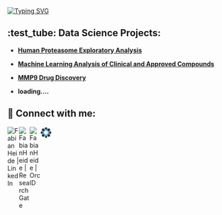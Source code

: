 <a href="https://github.com/FabianHeide"><img src="https://readme-typing-svg.demolab.com?font=Roboto&size=32&duration=2000&pause=0&color=0047AB&multiline=true&repeat=false&width=700&height=100&lines=Fabian+Heide+;Biochemist+and+Data+Analyst" alt="Typing SVG" /></a>

<h2> :test_tube: Data Science Projects:</h2>

- <b><a href="https://github.com/FabianHeide/XRD_protein_analysis">Human Proteasome Exploratory Analysis</a></b>  

- <b><a href="https://github.com/FabianHeide/ChEMBL_sm_analysis">Machine Learning Analysis of Clinical and Approved Compounds</a></b>

- <b><a href="https://github.com/FabianHeide/MMP9_drug_discovery">MMP9 Drug Discovery</a></b> 
  
- <b>loading....</b>


<h2> 🤳 Connect with me:</h2>

[<img align="left" alt="FabianHeide | LinkedIn" width="26px" src="https://cdn.jsdelivr.net/npm/simple-icons@v3/icons/linkedin.svg" />][linkedin]
[<img align="left" alt="FabianHeide | ResearchGate" width="24px" src="https://cdn.jsdelivr.net/npm/simple-icons@3.13.0/icons/researchgate.svg" />][researchgate]
[<img align="left" alt="FabianHeide | OrcID" width="24px" src="https://cdn.jsdelivr.net/npm/simple-icons@3.13.0/icons/orcid.svg" />][orcid]
[<img align="left" alt="FabianHeide | OrcID" width="26px" src="https://github.com/FabianHeide/background_data/blob/main/cos-shield.png" />][osf]

[researchgate]: https://www.researchgate.net/profile/Fabian-Heide
[linkedin]: https://www.linkedin.com/in/FabianHeide
[orcid]: https://orcid.org/0000-0002-6849-3177
[osf]: https://osf.io/3sbw9/
  
<!--

#other options for profile page
<h1>Hi, I'm Fabian! <br/><a href="https://github.com/FabianHeide">Data Analyst - Data Scientist</a>  
Here are some ideas to get you started:

- 🔭 I’m currently working on ...
- 🌱 I’m currently learning ...
- 👯 I’m looking to collaborate on ...
- 🤔 I’m looking for help with ...
- 💬 Ask me about ...
- 📫 How to reach me: ...
- 😄 Pronouns: ...
- ⚡ Fun fact: ...
-->
